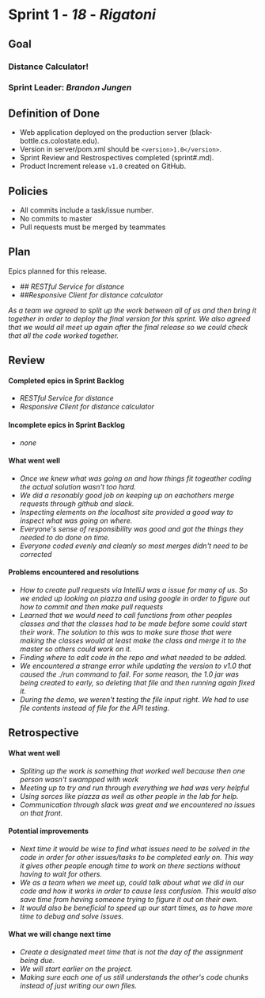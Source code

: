 # Sprint 1 - *18* - *Rigatoni*

## Goal

### Distance Calculator!
### Sprint Leader: *Brandon Jungen*

## Definition of Done

* Web application deployed on the production server (black-bottle.cs.colostate.edu).
* Version in server/pom.xml should be `<version>1.0</version>`.
* Sprint Review and Restrospectives completed (sprint#.md).
* Product Increment release `v1.0` created on GitHub.

## Policies

* All commits include a task/issue number.
* No commits to master
* Pull requests must be merged by teammates

## Plan

Epics planned for this release.

* *## RESTful Service for distance*
* *##Responsive Client for distance calculator*

*As a team we agreed to split up the work between all of us and then bring it together in order to deploy the final version for this sprint. We also agreed that we would all meet up again after the final release so we could check that all the code worked together.*


## Review

#### Completed epics in Sprint Backlog 
* *RESTful Service for distance*
* *Responsive Client for distance calculator*

#### Incomplete epics in Sprint Backlog 
* *none*

#### What went well
* *Once we knew what was going on and how things fit togeather coding the actual solution wasn't too hard.*
* *We did a resonably good job on keeping up on eachothers merge requests through github and slack.*
* *Inspecting elements on the localhost site provided a good way to inspect what was going on where.*
* *Everyone's sense of responsibility was good and got the things they needed to do done on time.*
* *Everyone coded evenly and cleanly so most merges didn't need to be corrected*

#### Problems encountered and resolutions
* *How to create pull requests via IntelliJ was a issue for many of us. So we ended up looking on piazza and using google in order to figure out how to commit and then make pull requests*
* *Learned that we would need to call functions from other peoples classes and that the classes had to be made before some could start their work. The solution to this was to make sure those that were making the classes would at least make the class and merge it to the master so others could work on it.*
* *Finding where to edit code in the repo and what needed to be added.*
* *We encountered a strange error while updating the version to v1.0 that caused the ./run command to fail. For some reason, the 1.0 jar was being created to early, so deleting that file and then running again fixed it.*
* *During the demo, we weren't testing the file input right. We had to use file contents instead of file for the API testing.*

## Retrospective

#### What went well
* *Spliting up the work is something that worked well because then one person wasn't swampped with work*
* *Meeting up to try and run through everything we had was very helpful*
* *Using sorces like piazza as well as other people in the lab for help.*
* *Communication through slack was great and we encountered no issues on that front.*

#### Potential improvements
* *Next time it would be wise to find what issues need to be solved in the code in order for other issues/tasks to be completed early on. This way it gives other people enough time to work on there sections without having to wait for others.*
* *We as a team when we meet up, could talk about what we did in our code and how it works in order to cause less confusion. This would also save time from having someone trying to figure it out on their own.*
* *It would also be beneficial to speed up our start times, as to have more time to debug and solve issues.*

#### What we will change next time
* *Create a designated meet time that is not the day of the assignment being due.*
* *We will start earlier on the project.*
* *Making sure each one of us still understands the other's code chunks instead of just writing our own files.*
